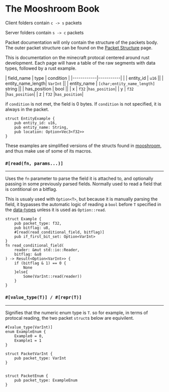 # The Mooshroom Book

Client folders contain `c -> s` packets

Server folders contain `s -> c` packets

Packet documentation will only contain the structure of the packets body. The outer packet structure can be found on the [Packet Structure](./packet-structure.md) page.

This is documentation on the minecraft protocal centered around rust development. Each page will have a table of the raw segments with data types, followed by a rust example.

| field_name |  type     | condition |
|------------|-----------|  |
| entity_id  |    `u16` ||
| entity_name_length| `VarInt` ||
| entity_name | `[char;entity_name_length]` string ||
| has_position | bool ||
| x | `f32` |`has_position`|
| y | `f32` |`has_position`|
| z | `f32` |`has_position`|

if `condition` is not met, the field is 0 bytes. If `condition` is not specified, it is always in the packet.


```rust,noplayground
struct EntityExample {
    pub entity_id: u16,
    pub entity_name: String,
    pub location: Option<Vec3<f32>>
}
```

These examples are simplified versions of the structs found in [mooshroom](https://github.com/pigeonhands/mooshroom), and thus make use of some of its macros.


### `#[read(fn, params...)]`
----
Uses the `fn` parameter to parse the field it is attached to, and optionally passing in some previously parsed fields. Normally used to read a field that is contitional on a bitflag.

This is usualy used with `Option<T>`, but because it is manually parsing the field, it bypasses the automatic logic of reading a `bool` before `T` specified in the [data-types](./data-types.md) unless it is used as `Option::read`.

```rust,noplayground
struct Example {
    pub packet_type: f32,
    pub bitflag: u8,
    #[read(read_conditional_field, bitflag)]
    pub if_first_bit_set: Option<VarInt>
}
fn read_conditional_field(
    reader: &mut std::io::Reader, 
    bitflag: &u8
) -> Result<Option<VarInt>> {
    if (bitflag & 1) == 0 {
        None
    }else{
        Some(VarInt::read(reader))
    }
}
```

### `#[value_type(T)] / #[repr(T)]`
----
Signifies that the numeric enum type is `T`.
so for example, in terms of protocal reading, the two packet `struct`s below are equivilent.

```rust,noplayground
#[value_type(VarInt)]
enum ExampleEnum {
    Example0 = 0,
    Example1 = 1
}

struct PacketVarInt {
    pub packet_type: VarInt
}


struct PacketEnum {
    pub packet_type: ExampleEnum
}
```
